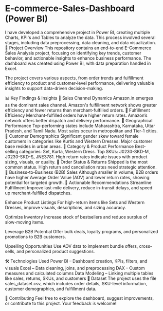 # E-commerce-Sales-Dashboard (Power BI)
I have developed a comprehensive project in Power BI, creating multiple Charts, KPI's and Tables to analyze the data. This process involved several stages, including data preprocessing, data cleaning, and data visualization.
🚀 Project Overview
This repository contains an end-to-end E-Commerce Sales Analysis project, focusing on identifying key trends, customer behavior, and actionable insights to enhance business performance. The dashboard was created using Power BI, with data preparation handled in Excel.

The project covers various aspects, from order trends and fulfillment efficiency to product and customer-level performance, delivering valuable insights to support data-driven decision-making.

📊 Key Findings & Insights
🔹 Sales Channel Dynamics
Amazon.in emerges as the dominant sales channel.
Amazon's fulfillment network shows greater efficiency and fewer returns than merchant-fulfilled orders.
🔹 Fulfillment Efficiency
Merchant-fulfilled orders have higher return rates.
Amazon’s network offers better dispatch and delivery performance.
🔹 Geographical Performance
Top-performing states include Maharashtra, Karnataka, Uttar Pradesh, and Tamil Nadu.
Most sales occur in metropolitan and Tier-1 cities.
🔹 Customer Demographics
Significant gender skew toward female customers in categories like Kurtis and Western Dresses.
Major customer base resides in urban areas.
🔹 Category & Product Performance
Best-selling categories: Set, Kurta, Western Dress.
Top SKUs: J0230-SKD-M, J0230-SKD-S, JNE3781.
High return rates indicate issues with product sizing, visuals, or quality.
🔹 Order Status & Returns
Shipped is the most common status.
High return and cancellation rates need strategic attention.
🔹 Business-to-Business (B2B) Sales
Although smaller in volume, B2B orders have higher Average Order Value (AOV) and lower return rates, showing potential for targeted growth.
📝 Actionable Recommendations
Streamline Fulfillment
Improve last-mile delivery, reduce in-transit delays, and speed up merchant-fulfilled dispatches.

Enhance Product Listings
For high-return items like Sets and Western Dresses, improve visuals, descriptions, and sizing accuracy.

Optimize Inventory
Increase stock of bestsellers and reduce surplus of slow-moving items.

Leverage B2B Potential
Offer bulk deals, loyalty programs, and personalized promotions to B2B customers.

Upselling Opportunities
Use AOV data to implement bundle offers, cross-sells, and personalized product suggestions.

🛠 Technologies Used
Power BI – Dashboard creation, KPIs, filters, and visuals
Excel – Data cleaning, joins, and preprocessing
DAX – Custom measures and calculated columns
Data Modeling – Linking multiple tables like sales, returns, SKUs, and customers
📁 Dataset
The project uses the file sales_dataset.csv, which includes order details, SKU-level information, customer demographics, and fulfillment data.

🤝 Contributing
Feel free to explore the dashboard, suggest improvements, or contribute to this project.
Your feedback is welcome!
